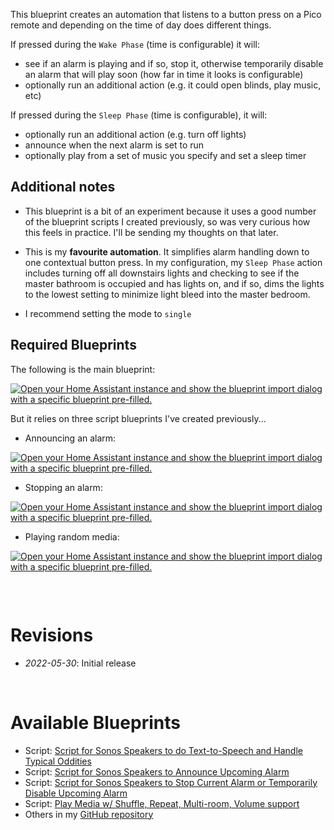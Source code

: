 This blueprint creates an automation that listens to a button press on a Pico remote and depending on the time of day does different things. 

If pressed during the `Wake Phase` (time is configurable) it will:
* see if an alarm is playing and if so, stop it, otherwise temporarily disable an alarm that will play soon (how far in time it looks is configurable)
* optionally run an additional action (e.g. it could open blinds, play music, etc)

If pressed during the `Sleep Phase` (time is configurable), it will:
* optionally run an additional action (e.g. turn off lights)
* announce when the next alarm is set to run
* optionally play from a set of music you specify and set a sleep timer

## Additional notes ##
* This blueprint is a bit of an experiment because it uses a good number of the blueprint scripts I created previously, so was very curious how this feels in practice. I'll be sending my thoughts on that later.
* This is my **favourite automation**. It simplifies alarm handling down to one contextual button press. In my configuration, my `Sleep Phase` action includes turning off all downstairs lights and checking to see if the master bathroom is occupied and has lights on, and if so, dims the lights to the lowest setting to minimize light bleed into the master bedroom.


* I recommend setting the mode to `single`
&nbsp;
## Required Blueprints ##
The following is the main blueprint:

[![Open your Home Assistant instance and show the blueprint import dialog with a specific blueprint pre-filled.](https://my.home-assistant.io/badges/blueprint_import.svg)](https://my.home-assistant.io/redirect/blueprint_import/?blueprint_url=https%3A%2F%2Fgithub.com%2FTalvish%2Fhome-assistant-blueprints%2Fblob%2Fmain%2Fautomation%2Fsonos_sleep_button.yaml)


But it relies on three script blueprints I've created previously...

* Announcing an alarm: 

[![Open your Home Assistant instance and show the blueprint import dialog with a specific blueprint pre-filled.](https://my.home-assistant.io/badges/blueprint_import.svg)](https://my.home-assistant.io/redirect/blueprint_import/?blueprint_url=https%3A%2F%2Fgithub.com%2FTalvish%2Fhome-assistant-blueprints%2Fblob%2Fmain%2Fautomation%2Fsonos_sleep_button.yaml)

* Stopping an alarm:

[![Open your Home Assistant instance and show the blueprint import dialog with a specific blueprint pre-filled.](https://my.home-assistant.io/badges/blueprint_import.svg)](https://my.home-assistant.io/redirect/blueprint_import/?blueprint_url=https%3A%2F%2Fgithub.com%2FTalvish%2Fhome-assistant-blueprints%2Fblob%2Fmain%2Fautomation%2Fsonos_sleep_button.yaml)

* Playing random media:

[![Open your Home Assistant instance and show the blueprint import dialog with a specific blueprint pre-filled.](https://my.home-assistant.io/badges/blueprint_import.svg)](https://my.home-assistant.io/redirect/blueprint_import/?blueprint_url=https%3A%2F%2Fgithub.com%2FTalvish%2Fhome-assistant-blueprints%2Fblob%2Fmain%2Fautomation%2Fsonos_sleep_button.yaml)


````yaml

````
&nbsp;
# Revisions #
* _2022-05-30_: Initial release

&nbsp;
# Available Blueprints #
* Script: [Script for Sonos Speakers to do Text-to-Speech and Handle Typical Oddities](https://community.home-assistant.io/t/script-for-sonos-speakers-to-do-text-to-speech-and-handle-typical-oddities/424842)
* Script: [Script for Sonos Speakers to Announce Upcoming Alarm](https://community.home-assistant.io/t/script-for-sonos-speakers-to-announce-upcoming-alarm/419700)
* Script: [Script for Sonos Speakers to Stop Current Alarm or Temporarily Disable Upcoming Alarm](https://community.home-assistant.io/t/script-for-sonos-speakers-to-stop-current-alarm-or-temporarily-disable-upcoming-alarm/417610)
* Script: [Play Media w/ Shuffle, Repeat, Multi-room, Volume support](https://community.home-assistant.io/t/play-media-script-w-shuffle-repeat-multi-room-volume-support/415234)
* Others in my [GitHub repository](https://github.com/Talvish/home-assistant-blueprints)